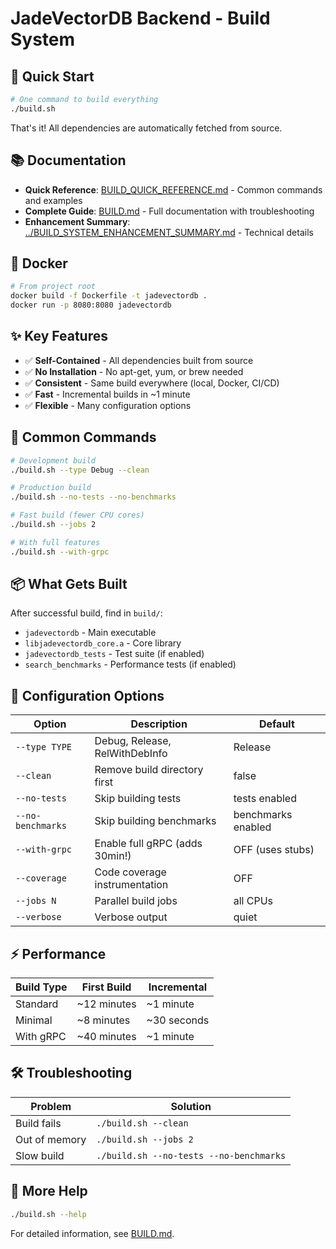 # JadeVectorDB Backend - Build System

## 🎯 Quick Start

```bash
# One command to build everything
./build.sh
```

That's it! All dependencies are automatically fetched from source.

## 📚 Documentation

- **Quick Reference**: [BUILD_QUICK_REFERENCE.md](BUILD_QUICK_REFERENCE.md) - Common commands and examples
- **Complete Guide**: [BUILD.md](BUILD.md) - Full documentation with troubleshooting
- **Enhancement Summary**: [../BUILD_SYSTEM_ENHANCEMENT_SUMMARY.md](../BUILD_SYSTEM_ENHANCEMENT_SUMMARY.md) - Technical details

## 🐳 Docker

```bash
# From project root
docker build -f Dockerfile -t jadevectordb .
docker run -p 8080:8080 jadevectordb
```

## ✨ Key Features

- ✅ **Self-Contained** - All dependencies built from source
- ✅ **No Installation** - No apt-get, yum, or brew needed
- ✅ **Consistent** - Same build everywhere (local, Docker, CI/CD)
- ✅ **Fast** - Incremental builds in ~1 minute
- ✅ **Flexible** - Many configuration options

## 🚀 Common Commands

```bash
# Development build
./build.sh --type Debug --clean

# Production build
./build.sh --no-tests --no-benchmarks

# Fast build (fewer CPU cores)
./build.sh --jobs 2

# With full features
./build.sh --with-grpc
```

## 📦 What Gets Built

After successful build, find in `build/`:
- `jadevectordb` - Main executable
- `libjadevectordb_core.a` - Core library
- `jadevectordb_tests` - Test suite (if enabled)
- `search_benchmarks` - Performance tests (if enabled)

## 🔧 Configuration Options

| Option | Description | Default |
|--------|-------------|---------|
| `--type TYPE` | Debug, Release, RelWithDebInfo | Release |
| `--clean` | Remove build directory first | false |
| `--no-tests` | Skip building tests | tests enabled |
| `--no-benchmarks` | Skip building benchmarks | benchmarks enabled |
| `--with-grpc` | Enable full gRPC (adds 30min!) | OFF (uses stubs) |
| `--coverage` | Code coverage instrumentation | OFF |
| `--jobs N` | Parallel build jobs | all CPUs |
| `--verbose` | Verbose output | quiet |

## ⚡ Performance

| Build Type | First Build | Incremental |
|-----------|-------------|-------------|
| Standard | ~12 minutes | ~1 minute |
| Minimal | ~8 minutes | ~30 seconds |
| With gRPC | ~40 minutes | ~1 minute |

## 🛠️ Troubleshooting

| Problem | Solution |
|---------|----------|
| Build fails | `./build.sh --clean` |
| Out of memory | `./build.sh --jobs 2` |
| Slow build | `./build.sh --no-tests --no-benchmarks` |

## 📖 More Help

```bash
./build.sh --help
```

For detailed information, see [BUILD.md](BUILD.md).
